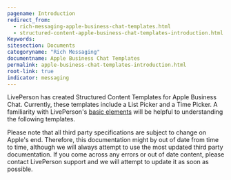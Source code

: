 ```yaml
---
pagename: Introduction
redirect_from:
  - rich-messaging-apple-business-chat-templates.html
  - structured-content-apple-business-chat-templates-introduction.html
Keywords:
sitesection: Documents
categoryname: "Rich Messaging"
documentname: Apple Business Chat Templates
permalink: apple-business-chat-templates-introduction.html
root-link: true
indicator: messaging
---
```


LivePerson has created Structured Content Templates for Apple Business Chat. Currently, these templates include a List Picker and a Time Picker. A familiarity with LivePerson's [basic elements](structured-content-introduction-to-structured-content.html#basic-elements) will be helpful to understanding the following templates.

Please note that all third party specifications are subject to change on Apple's end. Therefore, this documentation might by out of date from time to time, although we will always attempt to use the most updated third party documentation. If you come across any errors or out of date content, please contact LivePerson support and we will attempt to update it as soon as possible.

